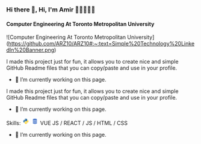### Hi there 👋, Hi, I'm Amir 👋🏻👨🏻‍💻
#### Computer Engineering  At Toronto Metropolitan University
![Computer Engineering  At Toronto Metropolitan University]
(https://github.com/ARZ10/ARZ10#:~:text=Simple%20Technology%20LinkedIn%20Banner.png)

I made this project just for fun, it allows you to create nice and simple GitHub Readme files that you can copy/paste and use in your profile.

- 🔭 I’m currently working on this page. 






I made this project just for fun, it allows you to create nice and simple GitHub Readme files that you can copy/paste and use in your profile.

- 🔭 I’m currently working on this page. 

Skills:
<code><img height="20" src="https://raw.githubusercontent.com/github/explore/80688e429a7d4ef2fca1e82350fe8e3517d3494d/topics/python/python.png"></code>
<code><img height="20" src="https://raw.githubusercontent.com/github/explore/80688e429a7d4ef2fca1e82350fe8e3517d3494d/topics/sql/sql.png"></code>
VUE JS / REACT / JS / HTML / CSS

- 🔭 I’m currently working on this page. 




